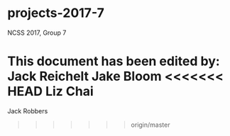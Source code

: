 # projects-2017-7
NCSS 2017, Group 7

This document has been edited by:
Jack Reichelt
Jake Bloom
<<<<<<< HEAD
Liz Chai
=======
Jack Robbers
>>>>>>> origin/master
